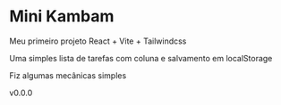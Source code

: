 # Mini Kambam

Meu primeiro projeto React + Vite + Tailwindcss

Uma simples lista de tarefas com coluna e salvamento em localStorage

Fiz algumas mecânicas simples

v0.0.0
